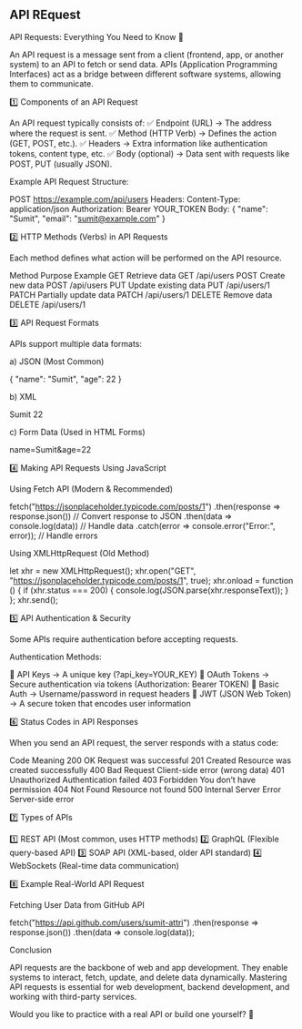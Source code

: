 ## API REquest


API Requests: Everything You Need to Know 🚀

An API request is a message sent from a client (frontend, app, or another system) to an API to fetch or send data. APIs (Application Programming Interfaces) act as a bridge between different software systems, allowing them to communicate.

1️⃣ Components of an API Request

An API request typically consists of:
✅ Endpoint (URL) → The address where the request is sent.
✅ Method (HTTP Verb) → Defines the action (GET, POST, etc.).
✅ Headers → Extra information like authentication tokens, content type, etc.
✅ Body (optional) → Data sent with requests like POST, PUT (usually JSON).

Example API Request Structure:

POST https://example.com/api/users
Headers:
  Content-Type: application/json
  Authorization: Bearer YOUR_TOKEN
Body:
  {
    "name": "Sumit",
    "email": "sumit@example.com"
  }

2️⃣ HTTP Methods (Verbs) in API Requests

Each method defines what action will be performed on the API resource.

Method	                        Purpose	               Example
GET	                        Retrieve data	        GET /api/users
POST	                    Create new data	        POST /api/users
PUT	                        Update existing data	PUT /api/users/1
PATCH	                    Partially update data	PATCH /api/users/1
DELETE                  	Remove data	            DELETE /api/users/1

3️⃣ API Request Formats

APIs support multiple data formats:

a) JSON (Most Common)

{
  "name": "Sumit",
  "age": 22
}

b) XML

<user>
  <name>Sumit</name>
  <age>22</age>
</user>

c) Form Data (Used in HTML Forms)

name=Sumit&age=22

4️⃣ Making API Requests Using JavaScript

Using Fetch API (Modern & Recommended)

fetch("https://jsonplaceholder.typicode.com/posts/1")
  .then(response => response.json()) // Convert response to JSON
  .then(data => console.log(data)) // Handle data
  .catch(error => console.error("Error:", error)); // Handle errors

Using XMLHttpRequest (Old Method)

let xhr = new XMLHttpRequest();
xhr.open("GET", "https://jsonplaceholder.typicode.com/posts/1", true);
xhr.onload = function () {
    if (xhr.status === 200) {
        console.log(JSON.parse(xhr.responseText));
    }
};
xhr.send();

5️⃣ API Authentication & Security

Some APIs require authentication before accepting requests.

Authentication Methods:

🔹 API Keys → A unique key (?api_key=YOUR_KEY)
🔹 OAuth Tokens → Secure authentication via tokens (Authorization: Bearer TOKEN)
🔹 Basic Auth → Username/password in request headers
🔹 JWT (JSON Web Token) → A secure token that encodes user information

6️⃣ Status Codes in API Responses

When you send an API request, the server responds with a status code:

Code	Meaning
200 OK	Request was successful
201 Created	Resource was created successfully
400 Bad Request	Client-side error (wrong data)
401 Unauthorized	Authentication failed
403 Forbidden	You don’t have permission
404 Not Found	Resource not found
500 Internal Server Error	Server-side error

7️⃣ Types of APIs

1️⃣ REST API (Most common, uses HTTP methods)
2️⃣ GraphQL (Flexible query-based API)
3️⃣ SOAP API (XML-based, older API standard)
4️⃣ WebSockets (Real-time data communication)

8️⃣ Example Real-World API Request

Fetching User Data from GitHub API

fetch("https://api.github.com/users/sumit-attri")
  .then(response => response.json())
  .then(data => console.log(data));

Conclusion

API requests are the backbone of web and app development. They enable systems to interact, fetch, update, and delete data dynamically. Mastering API requests is essential for web development, backend development, and working with third-party services.

Would you like to practice with a real API or build one yourself? 🚀